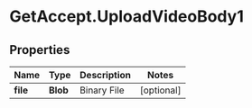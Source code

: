 # GetAccept.UploadVideoBody1

## Properties
Name | Type | Description | Notes
------------ | ------------- | ------------- | -------------
**file** | **Blob** | Binary File | [optional] 
